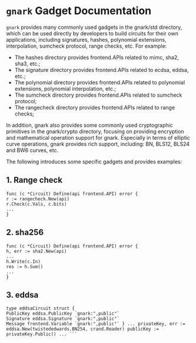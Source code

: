 # `gnark` Gadget Documentation
`gnark` provides many commonly used gadgets in the gnark/std directory, which can be used directly by developers to build circuits for their own applications, including signatures, hashes, polynomial extensions, interpolation, sumcheck protocol, range checks, etc. For example:

- The hashes directory provides frontend.APIs related to mimc, sha2, sha3, etc.;
- The signature directory provides frontend.APIs related to ecdsa, eddsa, etc.;
- The polynomial directory provides frontend.APIs related to polynomial extensions, polynomial interpolation, etc.;
- The sumcheck directory provides frontend.APIs related to sumcheck protocol;
- The rangecheck directory provides frontend.APIs related to range checks;
  
In addition, gnark also provides some commonly used cryptographic primitives in the gnark/crypto directory, focusing on providing encryption and mathematical operation support for gnark. Especially in terms of elliptic curve operations, gnark provides rich support, including: BN, BLS12, BLS24 and BW6 curves, etc.

The following introduces some specific gadgets and provides examples:

## 1. Range check

```
func (c *Circuit) Define(api frontend.API) error {
r := rangecheck.New(api)
r.Check(c.Vals, c.bits)
...
}
```

## 2. sha256

```
func (c *Circuit) Define(api frontend.API) error {
h, err := sha2.New(api)
...
h.Write(c.In)
res := h.Sum()
...
}
```

## 3. eddsa

```
type eddsaCircuit struct {
PublicKey eddsa.PublicKey `gnark:",public"`
Signature eddsa.Signature `gnark:",public"`
Message frontend.Variable `gnark:",public"` } ... privateKey, err := eddsa.New(twistededwards.BN254, crand.Reader) publicKey := privateKey.Public() ... ```
```
